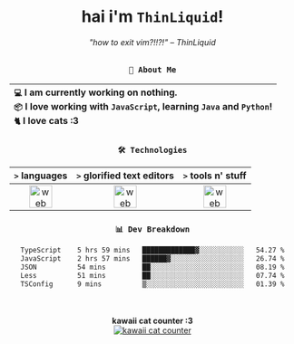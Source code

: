 <div align="center">
  
  # hai i'm `ThinLiquid`!
  ###### "how to exit vim?!!?!" – ThinLiquid
  
  ### `👤 About Me`

  | `💻`  I am currently working on __nothing__.<br/>`📦`  I love working with `JavaScript`, learning `Java` and `Python`!</br>`🐈`  I love cats :3 |
  |:---|

  
  ### `🛠️ Technologies`
  
  | `>` **languages**  | `>` **glorified text editors** | `>` **tools n' stuff** |
  |:------------------:|:------------------------------:|:----------------------:|
  | <img src="https://skillicons.dev/icons?i=ts,js,react" alt="web dev" height="40"/> | <img src="https://skillicons.dev/icons?i=vscode,eclipse,idea" alt="web dev" height="40"/> | <img src="https://skillicons.dev/icons?i=bash,git,photoshop" alt="web dev" height="40"/> |
  
  ### `📊 Dev Breakdown`
  
  <!--START_SECTION:waka-->

```txt
TypeScript    5 hrs 59 mins   █████████████▓░░░░░░░░░░░   54.27 %
JavaScript    2 hrs 57 mins   ██████▓░░░░░░░░░░░░░░░░░░   26.74 %
JSON          54 mins         ██░░░░░░░░░░░░░░░░░░░░░░░   08.19 %
Less          51 mins         ██░░░░░░░░░░░░░░░░░░░░░░░   07.74 %
TSConfig      9 mins          ▒░░░░░░░░░░░░░░░░░░░░░░░░   01.39 %
```

<!--END_SECTION:waka-->
  
  <br/><br/>
  <b>kawaii cat counter :3</b><br/>
  [![kawaii cat counter](https://count.getloli.com/get/@ThinLiquid?theme=moebooru)](https://moe-counter.glitch.me)
</div>

